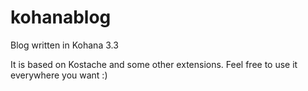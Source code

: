 kohanablog
==========

Blog written in Kohana 3.3

It is based on Kostache and some other extensions. Feel free to use it everywhere you want :)
